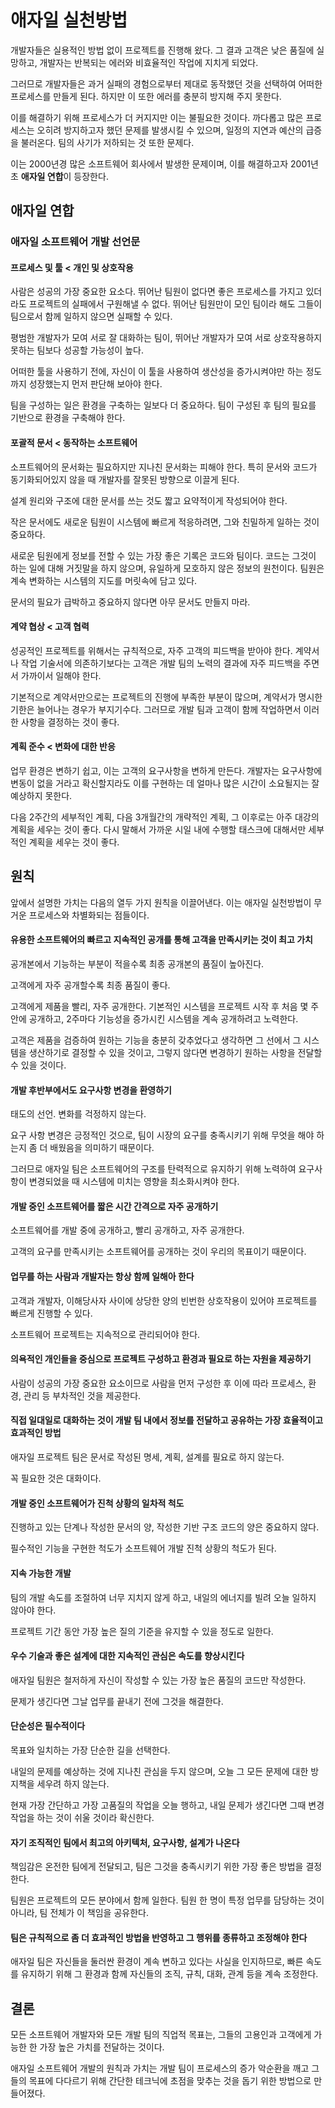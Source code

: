 # 애자일 실천방법

개발자들은 실용적인 방법 없이 프로젝트를 진행해 왔다. 그 결과 고객은 낮은 품질에 실망하고, 개발자는 반복되는 에러와 비효율적인 작업에 지치게 되었다.

그러므로 개발자들은 과거 실패의 경험으로부터 제대로 동작했던 것을 선택하여 어떠한 프로세스를 만들게 된다. 하지만 이 또한 에러를 충분히 방지해 주지 못한다.

이를 해결하기 위해 프로세스가 더 커지지만 이는 불필요한 것이다. 까다롭고 많은 프로세스는 오히려 방지하고자 했던 문제를 발생시킬 수 있으며, 일정의 지연과 예산의 급증을 불러온다. 팀의 사기가 저하되는 것 또한 문제다.

이는 2000년경 많은 소프트웨어 회사에서 발생한 문제이며, 이를 해결하고자 2001년 초 **애자일 연합**이 등장한다.

## 애자일 연합

### 애자일 소프트웨어 개발 선언문

#### 프로세스 및 툴 < 개인 및 상호작용

사람은 성공의 가장 중요한 요소다. 뛰어난 팀원이 없다면 좋은 프로세스를 가지고 있더라도 프로젝트의 실패에서 구원해낼 수 없다. 뛰어난 팀원만이 모인 팀이라 해도 그들이 팀으로서 함께 일하지 않으면 실패할 수 있다.

평범한 개발자가 모여 서로 잘 대화하는 팀이, 뛰어난 개발자가 모여 서로 상호작용하지 못하는 팀보다 성공할 가능성이 높다.

어떠한 툴을 사용하기 전에, 자신이 이 툴을 사용하여 생산성을 증가시켜야만 하는 정도까지 성장했는지 먼저 판단해 보아야 한다.

팀을 구성하는 일은 환경을 구축하는 일보다 더 중요하다. 팀이 구성된 후 팀의 필요를 기반으로 환경을 구축해야 한다.

#### 포괄적 문서 < 동작하는 소프트웨어

소프트웨어의 문서화는 필요하지만 지나친 문서화는 피해야 한다. 특히 문서와 코드가 동기화되어있지 않을 때 개발자를 잘못된 방향으로 이끌게 된다.

설계 원리와 구조에 대한 문서를 쓰는 것도 짧고 요약적이게 작성되어야 한다.

작은 문서에도 새로운 팀원이 시스템에 빠르게 적응하려면, 그와 친밀하게 일하는 것이 중요하다.

새로운 팀원에게 정보를 전할 수 있는 가장 좋은 기록은 코드와 팀이다. 코드는 그것이 하는 일에 대해 거짓말을 하지 않으며, 유일하게 모호하지 않은 정보의 원천이다. 팀원은 계속 변화하는 시스템의 지도를 머릿속에 담고 있다.

문서의 필요가 급박하고 중요하지 않다면 아무 문서도 만들지 마라.

#### 계약 협상 < 고객 협력

성공적인 프로젝트를 위해서는 규칙적으로, 자주 고객의 피드백을 받아야 한다. 계약서나 작업 기술서에 의존하기보다는 고객은 개발 팀의 노력의 결과에 자주 피드백을 주면서 가까이서 일해야 한다.

기본적으로 계약서만으로는 프로젝트의 진행에 부족한 부분이 많으며, 계약서가 명시한 기한은 늘어나는 경우가 부지기수다. 그러므로 개발 팀과 고객이 함께 작업하면서 이러한 사항을 결정하는 것이 좋다.

#### 계획 준수 < 변화에 대한 반응

업무 환경은 변하기 쉽고, 이는 고객의 요구사항을 변하게 만든다. 개발자는 요구사항에 변동이 없을 거라고 확신할지라도 이를 구현하는 데 얼마나 많은 시간이 소요될지는 잘 예상하지 못한다.

다음 2주간의 세부적인 계획, 다음 3개월간의 개략적인 계획, 그 이후로는 아주 대강의 계획을 세우는 것이 좋다. 다시 말해서 가까운 시일 내에 수행할 태스크에 대해서만 세부적인 계획을 세우는 것이 좋다.

## 원칙

앞에서 설명한 가치는 다음의 열두 가지 원칙을 이끌어낸다. 이는 애자일 실천방법이 무거운 프로세스와 차별화되는 점들이다.

#### 유용한 소프트웨어의 빠르고 지속적인 공개를 통해 고객을 만족시키는 것이 최고 가치

공개본에서 기능하는 부분이 적을수록 최종 공개본의 품질이 높아진다.

고객에게 자주 공개할수록 최종 품질이 좋다.

고객에게 제품을 빨리, 자주 공개한다. 기본적인 시스템을 프로젝트 시작 후 처음 몇 주 안에 공개하고, 2주마다 기능성을 증가시킨 시스템을 계속 공개하려고 노력한다.

고객은 제품을 검증하여 원하는 기능을 충분히 갖추었다고 생각하면 그 선에서 그 시스템을 생산하기로 결정할 수 있을 것이고, 그렇지 않다면 변경하기 원하는 사항을 전달할 수 있을 것이다.

#### 개발 후반부에서도 요구사항 변경을 환영하기

태도의 선언. 변화를 걱정하지 않는다. 

요구 사항 변경은 긍정적인 것으로, 팀이 시장의 요구를 충족시키기 위해 무엇을 해야 하는지 좀 더 배웠음을 의미하기 때문이다.

그러므로 애자일 팀은 소프트웨어의 구조를 탄력적으로 유지하기 위해 노력하여 요구사항이 변경되었을 때 시스템에 미치는 영향을 최소화시켜야 한다.

#### 개발 중인 소프트웨어를 짧은 시간 간격으로 자주 공개하기

소프트웨어를 개발 중에 공개하고, 빨리 공개하고, 자주 공개한다.

고객의 요구를 만족시키는 소프트웨어를 공개하는 것이 우리의 목표이기 때문이다.

#### 업무를 하는 사람과 개발자는 항상 함께 일해아 한다

고객과 개발자, 이해당사자 사이에 상당한 양의 빈번한 상호작용이 있어야 프로젝트를 빠르게 진행할 수 있다.

소프트웨어 프로젝트는 지속적으로 관리되어야 한다.

#### 의욕적인 개인들을 중심으로 프로젝트 구성하고 환경과 필요로 하는 자원을 제공하기

사람이 성공의 가장 중요한 요소이므로 사람을 먼저 구성한 후 이에 따라 프로세스, 환경, 관리 등 부차적인 것을 제공한다.

#### 직접 일대일로 대화하는 것이 개발 팀 내에서 정보를 전달하고 공유하는 가장 효율적이고 효과적인 방법

애자일 프로젝트 팀은 문서로 작성된 명세, 계획, 설계를 필요로 하지 않는다. 

꼭 필요한 것은 대화이다.

#### 개발 중인 소프트웨어가 진척 상황의 일차적 척도

진행하고 있는 단계나 작성한 문서의 양, 작성한 기반 구조 코드의 양은 중요하지 않다.

필수적인 기능을 구현한 척도가 소프트웨어 개발 진척 상황의 척도가 된다.

#### 지속 가능한 개발

팀의 개발 속도를 조절하여 너무 지치지 않게 하고, 내일의 에너지를 빌려 오늘 일하지 않아야 한다.

프로젝트 기간 동안 가장 높은 질의 기준을 유지할 수 있을 정도로 일한다.

#### 우수 기술과 좋은 설계에 대한 지속적인 관심은 속도를 향상시킨다

애자일 팀원은 철저하게 자신이 작성할 수 있는 가장 높은 품질의 코드만 작성한다.

문제가 생긴다면 그날 업무를 끝내기 전에 그것을 해결한다.

#### 단순성은 필수적이다

목표와 일치하는 가장 단순한 길을 선택한다.

내일의 문제를 예상하는 것에 지나친 관심을 두지 않으며, 오늘 그 모든 문제에 대한 방지책을 세우려 하지 않는다.

현재 가장 간단하고 가장 고품질의 작업을 오늘 행하고, 내일 문제가 생긴다면 그때 변경 작업을 하는 것이 쉬울 것이라 확신한다.

#### 자기 조직적인 팀에서 최고의 아키텍처, 요구사항, 설계가 나온다

책임감은 온전한 팀에게 전달되고, 팀은 그것을 충족시키기 위한 가장 좋은 방법을 결정한다.

팀원은 프로젝트의 모든 분야에서 함께 일한다. 팀원 한 명이 특정 업무를 담당하는 것이 아니라, 팀 전체가 이 책임을 공유한다.

#### 팀은 규칙적으로 좀 더 효과적인 방법을 반영하고 그 행위를 종류하고 조정해야 한다

애자일 팀은 자신들을 둘러싼 환경이 계속 변하고 있다는 사실을 인지하므로, 빠른 속도를 유지하기 위해 그 환경과 함께 자신들의 조직, 규칙, 대화, 관계 등을 계속 조정한다.

## 결론

모든 소프트웨어 개발자와 모든 개발 팀의 직업적 목표는, 그들의 고용인과 고객에게 가능한 한 가장 높은 가치를 전달하는 것이다.

애자일 소프트웨어 개발의 원칙과 가치는 개발 팀이 프로세스의 증가 악순환을 깨고 그들의 목표에 다다르기 위해 간단한 테크닉에 초점을 맞추는 것을 돕기 위한 방법으로 만들어졌다.